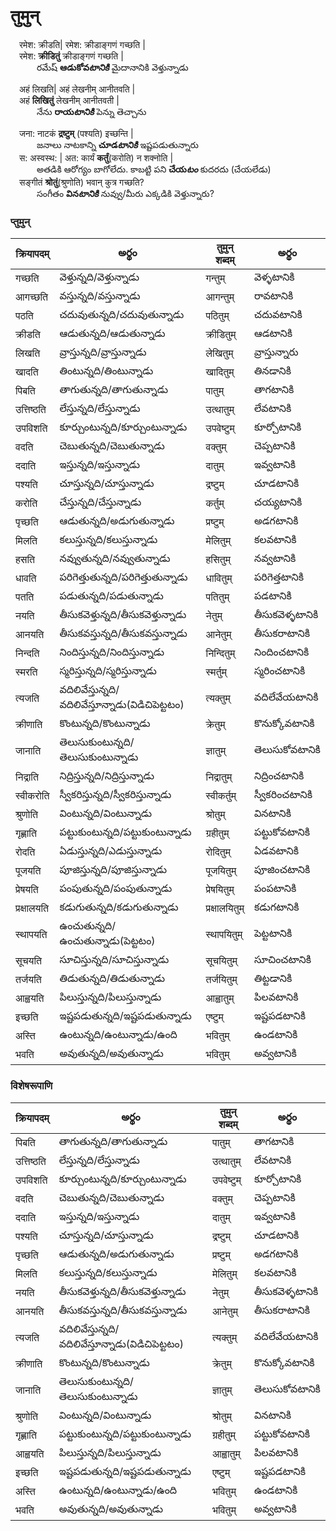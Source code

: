# तुमुन्

&emsp;रमेश: क्रीडति| रमेश: क्रीडाङ्गणं गच्छति |    
&emsp;रमेश: **क्रीडितुं** क्रीडाङ्गणं गच्छति |   
&emsp;&emsp;&emsp;రమేష్ **ఆడుకోవ*టానికి*** మైదానానికి వెళ్తున్నాడు      

&emsp;अहं लिखति| अहं लेखनीम् आनीतवति |    
&emsp;अहं **लिखितुं** लेखनीम् आनीतवती |    
&emsp;&emsp;&emsp;నేను **రాయ*టానికి*** పెన్ను తెచ్చాను  


&emsp;जना: नाटकं **द्रष्टुम्** (पश्यति) इच्छन्ति |    
&emsp;&emsp;&emsp;జనాలు నాటకాన్ని **చూడ*టానికి*** ఇష్టపడుతున్నారు  
&emsp;स: अस्वस्थ: | अत: कार्यं **कर्तुं**(करोति) न शक्नोति |    
&emsp;&emsp;&emsp;అతడికి ఆరోగ్యం బాగోలేదు. కాబట్టి పని **చేయ*టం*** కుదరదు (చేయలేడు)   
&emsp;सङ्गीतं **श्रोतुं**(श्रुणोति) भवान् कुत्र गच्छति?    
&emsp;&emsp;&emsp;సంగీతం **విన*టానికి*** నువ్వు/మీరు ఎక్కడికి వెళ్తున్నారు?  

 ### प्तुमुन्
 क्रियापदम् | అర్థం | तुमुन् शब्दम्  | అర్థం |
------------- | ------------- | ------------- | --------- |
गच्छति | వెళ్తున్నది/వెళ్తున్నాడు | गन्तुम् | వెళ్ళటానికి |
आगच्छति | వస్తున్నది/వస్తున్నాడు | आगन्तुम् | రావటానికి |
पठति | చదువుతున్నది/చదువుతున్నాడు | पठितुम् | చదువటానికి |
क्रीडति | ఆడుతున్నది/ఆడుతున్నాడు | क्रीडितुम् | ఆడటానికి |
लिखति | వ్రాస్తున్నది/వ్రాస్తున్నాడు | लेखितुम् | వ్రాస్తున్నారు |
खादति | తింటున్నది/తింటున్నాడు | खादितुम् | తినడానికి |
पिबति | తాగుతున్నది/తాగుతున్నాడు | पातुम् | తాగటానికి |
उत्तिष्ठति | లేస్తున్నది/లేస్తున్నాడు | उत्थातुम् | లేవటానికి |
उपविशति | కూర్చుంటున్నది/కూర్చుంటున్నాడు | उपवेष्टुम् | కూర్చోటానికి |
वदति  | చెబుతున్నది/చెబుతున్నాడు | वक्तुम् | చెప్పటానికి |
ददाति | ఇస్తున్నది/ఇస్తున్నాడు | दातुम् | ఇవ్వటానికి |
पश्यति | చూస్తున్నది/చూస్తున్నాడు | द्रष्टुम् | చూడటానికి |
करोति | చేస్తున్నది/చేస్తున్నాడు | कर्तुम् | చయ్యటానికి |
पृच्छति | ఆడుతున్నది/అడుగుతున్నాడు | प्रष्टुम् | అడగటానికి |
मिलति | కలుస్తున్నది/కలుస్తున్నాడు | मेलितुम् | కలవటానికి |
हसति | నవ్వుతున్నది/నవ్వుతున్నాడు | हसितुम् | నవ్వటానికి |
धावति | పరిగెత్తుతున్నది/పరిగెత్తుతున్నాడు | धावितुम् | పరిగెత్తటానికి |
पतति | పడుతున్నది/పడుతున్నాడు| पतितुम् | పడటానికి |
नयति | తీసుకవెళ్తున్నది/తీసుకవెళ్తున్నాడు | नेतुम् | తీసుకవెళ్ళటానికి |
आनयति | తీసుకవస్తున్నది/తీసుకవస్తున్నాడు | आनेतुम् | తీసుకరాటానికి |
निन्दति | నిందిస్తున్నది/నిందిస్తున్నాడు | निन्दितुम् | నిందించటానికి |
स्मरति |  స్మరిస్తున్నది/స్మరిస్తున్నాడు | स्मर्तुम् | స్మరించటానికి |
त्यजति |  వదిలివేస్తున్నది/వదిలివేస్తూన్నాడు(విడిచిపెట్టటం) | त्यक्तुम् | వదిలేవేయటానికి |
क्रीणाति |  కొంటున్నది/కొంటున్నాడు | क्रेतुम् | కొనుక్కోవటానికి |
जानाति | తెలుసుకుంటున్నది/తెలుసుకుంటున్నాడు | ज्ञातुम् | తెలుసుకోవటానికి |
निद्राति | నిద్రిస్తున్నది/నిద్రిస్తున్నాడు | निद्रातुम् | నిద్రించటానికి |
स्वीकरोति |  స్వీకరిస్తున్నది/స్వీకరిస్తున్నాడు | स्वीकर्तुम् | స్వీకరించటానికి |
श्रुणोति |  వింటున్నది/వింటున్నాడు | श्रोतुम् | వినటానికి |
गृह्णाति | పట్టుకుంటున్నది/పట్టుకుంటున్నాడు | ग्रहीतुम् | పట్టుకోవటానికి |
रोदति | ఏడుస్తున్నది/ఎడుస్తున్నాడు | रोदितुम् | ఏడవటానికి |
पूजयति | పూజిస్తున్నది/పూజిస్తున్నాడు | पूजयितुम् | పూజించటానికి |
प्रेषयति |  పంపుతున్నది/పంపుతున్నాడు | प्रेषयितुम् | పంపటానికి |
प्रक्षालयति | కడుగుతున్నది/కడుగుతున్నాడు | प्रक्षालयितुम् | కడుగటానికి |
स्थापयति | ఉంచుతున్నది/ఉంచుతున్నాడు(పెట్టటం) | स्थापयितुम् | పెట్టటానికి |
सूचयति | సూచిస్తున్నది/సూచిస్తున్నాడు | सूचयितुम् | సూచించటానికి |
तर्जयति  | తిడుతున్నది/తిడుతున్నాడు | तर्जयितुम् | తిట్టడానికి |
आह्वयति | పిలుస్తున్నది/పిలుస్తున్నాడు | आह्वातुम् | పిలవటానికి |
इच्छति |  ఇష్టపడుతున్నది/ఇష్టపడుతున్నాడు | एष्टुम् | ఇష్టపడటానికి |
अस्ति | ఉంటున్నది/ఉంటున్నాడు/ఉంది | भवितुम् | ఉండటానికి |
भवति | అవుతున్నది/అవుతున్నాడు | भवितुम् | అవ్వటానికి |



### विशेषरूपाणि 
 क्रियापदम् | అర్థం | तुमुन् शब्दम्  | అర్థం |
------------- | ------------- | ------------- | --------- |
पिबति | తాగుతున్నది/తాగుతున్నాడు | पातुम् | తాగటానికి |
उत्तिष्ठति | లేస్తున్నది/లేస్తున్నాడు | उत्थातुम् | లేవటానికి |
उपविशति | కూర్చుంటున్నది/కూర్చుంటున్నాడు | उपवेष्टुम् | కూర్చోటానికి |
वदति  | చెబుతున్నది/చెబుతున్నాడు | वक्तुम् | చెప్పటానికి |
ददाति | ఇస్తున్నది/ఇస్తున్నాడు | दातुम् | ఇవ్వటానికి |
पश्यति | చూస్తున్నది/చూస్తున్నాడు | द्रष्टुम् | చూడటానికి |
पृच्छति | ఆడుతున్నది/అడుగుతున్నాడు | प्रष्टुम् | అడగటానికి |
मिलति | కలుస్తున్నది/కలుస్తున్నాడు | मेलितुम् | కలవటానికి |
नयति | తీసుకవెళ్తున్నది/తీసుకవెళ్తున్నాడు | नेतुम् | తీసుకవెళ్ళటానికి |
आनयति | తీసుకవస్తున్నది/తీసుకవస్తున్నాడు | आनेतुम् | తీసుకరాటానికి |
त्यजति |  వదిలివేస్తున్నది/వదిలివేస్తూన్నాడు(విడిచిపెట్టటం) | त्यक्तुम् | వదిలేవేయటానికి |
क्रीणाति |  కొంటున్నది/కొంటున్నాడు | क्रेतुम् | కొనుక్కోవటానికి |
जानाति | తెలుసుకుంటున్నది/తెలుసుకుంటున్నాడు | ज्ञातुम् | తెలుసుకోవటానికి |
श्रुणोति |  వింటున్నది/వింటున్నాడు | श्रोतुम् | వినటానికి |
गृह्णाति | పట్టుకుంటున్నది/పట్టుకుంటున్నాడు | ग्रहीतुम् | పట్టుకోవటానికి |
आह्वयति | పిలుస్తున్నది/పిలుస్తున్నాడు | आह्वातुम् | పిలవటానికి |
इच्छति |  ఇష్టపడుతున్నది/ఇష్టపడుతున్నాడు | एष्टुम् | ఇష్టపడటానికి |
अस्ति | ఉంటున్నది/ఉంటున్నాడు/ఉంది | भवितुम् | ఉండటానికి |
भवति | అవుతున్నది/అవుతున్నాడు | भवितुम् | అవ్వటానికి |


